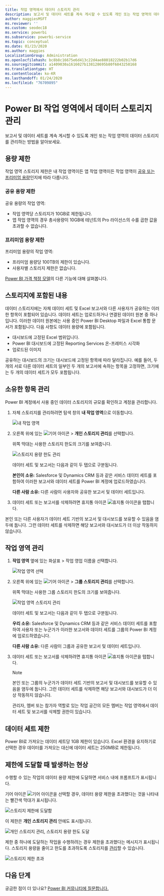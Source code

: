```yaml
---
title: 작업 영역에서 데이터 스토리지 관리
description: 보고서 및 데이터 세트를 계속 게시할 수 있도록 개인 또는 작업 영역의 데이터 스토리지를 관리하는 방법을 알아보세요.
author: maggiesMSFT
ms.reviewer: ''
ms.custom: seodec18
ms.service: powerbi
ms.subservice: powerbi-service
ms.topic: conceptual
ms.date: 01/23/2020
ms.author: maggies
LocalizationGroup: Administration
ms.openlocfilehash: bc8b8c16675e6d413c22d4ae88018222b02b17d6
ms.sourcegitcommit: a1409030a1616027b138128695b80f6843258168
ms.translationtype: HT
ms.contentlocale: ko-KR
ms.lasthandoff: 01/24/2020
ms.locfileid: "76709895"
---
```

# <a name="manage-data-storage-in-power-bi-workspaces"></a>Power BI 작업 영역에서 데이터 스토리지 관리

보고서 및 데이터 세트를 계속 게시할 수 있도록 개인 또는 작업 영역의 데이터 스토리지를 관리하는 방법을 알아보세요.

## <a name="capacity-limits"></a>용량 제한

작업 영역 스토리지 제한은 내 작업 영역이든 앱 작업 영역이든 작업 영역이 [공유 또는 프리미엄 용량](service-basic-concepts.md#capacities)인지에 따라 다릅니다.

### <a name="shared-capacity-limits"></a>공유 용량 제한
공유 용량의 작업 영역: 

- 작업 영역당 스토리지가 10GB로 제한됩니다.
- 앱 작업 영역의 경우 총사용량이 10GB에 테넌트의 Pro 라이선스의 수를 곱한 값을 초과할 수 없습니다.

### <a name="premium-capacity-limits"></a>프리미엄 용량 제한
프리미엄 용량의 작업 영역:
- 프리미엄 용량당 100TB의 제한이 있습니다.
- 사용자별 스토리지 제한은 없습니다.

[Power BI 가격 책정 모델](https://powerbi.microsoft.com/pricing)의 다른 기능에 대해 살펴봅니다.

## <a name="whats-included-in-storage"></a>스토리지에 포함된 내용

데이터 스토리지에는 자체 데이터 세트 및 Excel 보고서와 다른 사용자가 공유하는 이러한 항목이 포함되어 있습니다. 데이터 세트는 업로드하거나 연결된 데이터 원본 중 하나입니다. 이러한 데이터 원본에는 사용 중인 Power BI Desktop 파일과 Excel 통합 문서가 포함됩니다. 다음 사항도 데이터 용량에 포함됩니다.

* 대시보드에 고정된 Excel 범위입니다.
* Power BI 대시보드에 고정된 Reporting Services 온-프레미스 시각화
* 업로드된 이미지

공유하는 대시보드의 크기는 대시보드에 고정된 항목에 따라 달라집니다. 예를 들어, 두 개의 서로 다른 데이터 세트의 일부인 두 개의 보고서에 속하는 항목을 고정하면, 크기에는 두 개의 데이터 세트가 모두 포함됩니다.

<a name="manage"/>

## <a name="manage-items-you-own"></a>소유한 항목 관리

Power BI 계정에서 사용 중인 데이터 스토리지의 규모를 확인하고 계정을 관리합니다.

1. 자체 스토리지를 관리하려면 탐색 창의 **내 작업 영역**으로 이동합니다.
   
    ![내 작업 영역](media/service-admin-manage-your-data-storage-in-power-bi/pbi_myworkspace.png)

2. 오른쪽 위에 있는 ![기어 아이콘](media/service-admin-manage-your-data-storage-in-power-bi/pbi_gearicon.png) \> **개인 스토리지 관리**를 선택합니다.
   
    위쪽 막대는 사용한 스토리지 한도의 크기를 보여줍니다.
   
    ![스토리지 용량 한도 관리](media/service-admin-manage-your-data-storage-in-power-bi/pbi_persnlstorage.png)
   
    데이터 세트 및 보고서는 다음과 같이 두 탭으로 구분됩니다.
   
    **본인이 소유:** Salesforce 및 Dynamics CRM 등과 같은 서비스 데이터 세트를 포함하여 이러한 보고서와 데이터 세트를 Power BI 계정에 업로드하였습니다.  

    **다른 사람 소유:** 다른 사람이 사용자와 공유한 보고서 및 데이터 세트입니다.
1. 데이터 세트 또는 보고서를 삭제하려면 휴지통 아이콘 ![휴지통 아이콘](media/service-admin-manage-your-data-storage-in-power-bi/pbi_deleteicon.png)을 탭합니다.

본인 또는 다른 사용자가 데이터 세트 기반의 보고서 및 대시보드를 보유할 수 있음을 염두에 둡니다. 그런 데이터 세트를 삭제하면 해당 보고서와 대시보드가 더 이상 작동하지 않습니다.

## <a name="manage-your-workspace"></a>작업 영역 관리
1. **작업 영역** 옆에 있는 화살표 \> 작업 영업 이름을 선택합니다.
   
    ![작업 영역 선택](media/service-admin-manage-your-data-storage-in-power-bi/pbi_groupworkspaces.png)
2. 오른쪽 위에 있는 ![기어 아이콘](media/service-admin-manage-your-data-storage-in-power-bi/pbi_gearicon.png) \> **그룹 스토리지 관리**를 선택합니다.
   
    위쪽 막대는 사용한 그룹 스토리지 한도의 크기를 보여줍니다.
   
    ![작업 영역 스토리지 관리](media/service-admin-manage-your-data-storage-in-power-bi/pbi_groupstorage.png)
   
    데이터 세트 및 보고서는 다음과 같이 두 탭으로 구분됩니다.
   
    **우리 소유:** Salesforce 및 Dynamics CRM 등과 같은 서비스 데이터 세트를 포함하여 사용자 또는 누군가가 이러한 보고서와 데이터 세트를 그룹의 Power BI 계정에 업로드하였습니다.

    **다른 사람 소유:** 다른 사람이 그룹과 공유한 보고서 및 데이터 세트입니다.

3. 데이터 세트 또는 보고서를 삭제하려면 휴지통 아이콘 ![휴지통 아이콘](media/service-admin-manage-your-data-storage-in-power-bi/pbi_deleteicon.png)을 탭합니다.
   
   > [!NOTE]
   > 본인 또는 그룹의 누군가가 데이터 세트 기반의 보고서 및 대시보드를 보유할 수 있음을 염두에 둡니다. 그런 데이터 세트를 삭제하면 해당 보고서와 대시보드가 더 이상 작동하지 않습니다.
   
   관리자, 멤버 또는 참가자 역할로 있는 작업 공간의 모든 멤버는 작업 영역에서 데이터 세트 및 보고서를 삭제할 권한이 있습니다.

## <a name="dataset-limits"></a>데이터 세트 제한
Power BI로 가져오는 데이터 세트당 1GB 제한이 있습니다. Excel 환경을 유지하기로 선택한 경우 데이터를 가져오는 대신에 데이터 세트는 250MB로 제한됩니다.

## <a name="what-happens-when-you-reach-a-limit"></a>제한에 도달할 때 발생하는 현상
수행할 수 있는 작업의 데이터 용량 제한에 도달하면 서비스 내에 프롬프트가 표시됩니다. 

기어 아이콘 ![기어 아이콘](media/service-admin-manage-your-data-storage-in-power-bi/pbi_gearicon.png)을 선택할 경우, 데이터 용량 제한을 초과했다는 것을 나타내는 빨간색 막대가 표시됩니다.

![스토리지 제한에 도달함](media/service-admin-manage-your-data-storage-in-power-bi/manage-storage-limit.png)

이 제한은 **개인 스토리지 관리** 안에도 표시됩니다.

 ![개인 스토리지 관리, 스토리지 용량 한도 도달](media/service-admin-manage-your-data-storage-in-power-bi/manage-storage-limit2.png)

 제한 중 하나에 도달하는 작업을 수행하려는 경우 제한을 초과했다는 메시지가 표시됩니다. 스토리지 용량을 줄이고 한도를 초과하도록 스토리지를 [관리](#manage)할 수 있습니다.

 ![스토리지 제한 초과](media/service-admin-manage-your-data-storage-in-power-bi/powerbi-pro-over-limit.png)

 ## <a name="next-steps"></a>다음 단계

 궁금한 점이 더 있나요? [Power BI 커뮤니티에 질문합니다.](https://community.powerbi.com/)

